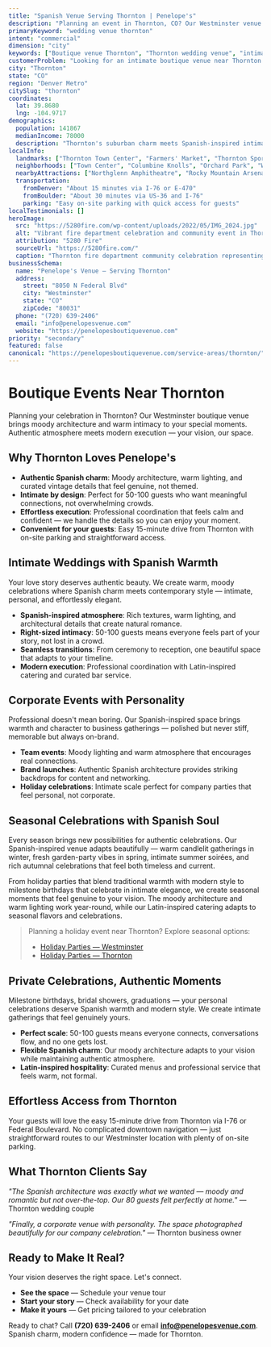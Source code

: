 ```yaml
---
title: "Spanish Venue Serving Thornton | Penelope's"
description: "Planning an event in Thornton, CO? Our Westminster venue offers moody Spanish architecture and intimate spaces for 50-100 guests. Authentic atmosphere."
primaryKeyword: "wedding venue thornton"
intent: "commercial"
dimension: "city"
keywords: ["Boutique venue Thornton", "Thornton wedding venue", "intimate event space Thornton CO", "moody venue near Thornton", "50-100 guest venue Thornton", "Westminster venue serving Thornton"]
customerProblem: "Looking for an intimate boutique venue near Thornton with authentic atmosphere and modern execution for 50-100 guests?"
city: "Thornton"
state: "CO"
region: "Denver Metro"
citySlug: "thornton"
coordinates:
  lat: 39.8680
  lng: -104.9717
demographics:
  population: 141867
  medianIncome: 78000
  description: "Thornton's suburban charm meets Spanish-inspired intimacy—perfect for authentic weddings, celebrations, and meaningful corporate moments."
localInfo:
  landmarks: ["Thornton Town Center", "Farmers' Market", "Thornton Sports Complex", "Equestrian Center"]
  neighborhoods: ["Town Center", "Columbine Knolls", "Orchard Park", "Western Meadows"]
  nearbyAttractions: ["Northglenn Amphitheatre", "Rocky Mountain Arsenal", "Thornton Cultural Arts Center", "Local dining scene"]
  transportation:
    fromDenver: "About 15 minutes via I-76 or E-470"
    fromBoulder: "About 30 minutes via US-36 and I-76"
    parking: "Easy on-site parking with quick access for guests"
localTestimonials: []
heroImage:
  src: "https://5280fire.com/wp-content/uploads/2022/05/IMG_2024.jpg"
  alt: "Vibrant fire department celebration and community event in Thornton, Colorado showcasing local pride and festivities"
  attribution: "5280 Fire"
  sourceUrl: "https://5280fire.com/"
  caption: "Thornton fire department community celebration representing local pride and civic spirit"
businessSchema:
  name: "Penelope's Venue – Serving Thornton"
  address:
    street: "8050 N Federal Blvd"
    city: "Westminster"
    state: "CO"
    zipCode: "80031"
  phone: "(720) 639-2406"
  email: "info@penelopesvenue.com"
  website: "https://penelopesboutiquevenue.com"
priority: "secondary"
featured: false
canonical: "https://penelopesboutiquevenue.com/service-areas/thornton/"
---
```


# Boutique Events Near Thornton

Planning your celebration in Thornton? Our Westminster boutique venue brings moody architecture and warm intimacy to your special moments. Authentic atmosphere meets modern execution — your vision, our space.

## Why Thornton Loves Penelope's

- **Authentic Spanish charm**: Moody architecture, warm lighting, and curated vintage details that feel genuine, not themed.
- **Intimate by design**: Perfect for 50-100 guests who want meaningful connections, not overwhelming crowds.
- **Effortless execution**: Professional coordination that feels calm and confident — we handle the details so you can enjoy your moment.
- **Convenient for your guests**: Easy 15-minute drive from Thornton with on-site parking and straightforward access.

## Intimate Weddings with Spanish Warmth

Your love story deserves authentic beauty. We create warm, moody celebrations where Spanish charm meets contemporary style — intimate, personal, and effortlessly elegant.

- **Spanish-inspired atmosphere**: Rich textures, warm lighting, and architectural details that create natural romance.
- **Right-sized intimacy**: 50-100 guests means everyone feels part of your story, not lost in a crowd.
- **Seamless transitions**: From ceremony to reception, one beautiful space that adapts to your timeline.
- **Modern execution**: Professional coordination with Latin-inspired catering and curated bar service.

## Corporate Events with Personality

Professional doesn't mean boring. Our Spanish-inspired space brings warmth and character to business gatherings — polished but never stiff, memorable but always on-brand.

- **Team events**: Moody lighting and warm atmosphere that encourages real connections.
- **Brand launches**: Authentic Spanish architecture provides striking backdrops for content and networking.
- **Holiday celebrations**: Intimate scale perfect for company parties that feel personal, not corporate.

## Seasonal Celebrations with Spanish Soul

Every season brings new possibilities for authentic celebrations. Our Spanish-inspired venue adapts beautifully — warm candlelit gatherings in winter, fresh garden-party vibes in spring, intimate summer soirées, and rich autumnal celebrations that feel both timeless and current.

From holiday parties that blend traditional warmth with modern style to milestone birthdays that celebrate in intimate elegance, we create seasonal moments that feel genuine to your vision. The moody architecture and warm lighting work year-round, while our Latin-inspired catering adapts to seasonal flavors and celebrations.

> Planning a holiday event near Thornton? Explore seasonal options:
>
> - [Holiday Parties — Westminster](/seasonal/holiday/)
> - [Holiday Parties — Thornton](/seasonal/holiday/thornton/)

## Private Celebrations, Authentic Moments

Milestone birthdays, bridal showers, graduations — your personal celebrations deserve Spanish warmth and modern style. We create intimate gatherings that feel genuinely yours.

- **Perfect scale**: 50-100 guests means everyone connects, conversations flow, and no one gets lost.
- **Flexible Spanish charm**: Our moody architecture adapts to your vision while maintaining authentic atmosphere.
- **Latin-inspired hospitality**: Curated menus and professional service that feels warm, not formal.

## Effortless Access from Thornton

Your guests will love the easy 15-minute drive from Thornton via I-76 or Federal Boulevard. No complicated downtown navigation — just straightforward routes to our Westminster location with plenty of on-site parking.

## What Thornton Clients Say

*"The Spanish architecture was exactly what we wanted — moody and romantic but not over-the-top. Our 80 guests felt perfectly at home."* — Thornton wedding couple

*"Finally, a corporate venue with personality. The space photographed beautifully for our company celebration."* — Thornton business owner

## Ready to Make It Real?

Your vision deserves the right space. Let's connect.

- **See the space** — Schedule your venue tour
- **Start your story** — Check availability for your date  
- **Make it yours** — Get pricing tailored to your celebration

Ready to chat? Call **(720) 639-2406** or email **info@penelopesvenue.com**. Spanish charm, modern confidence — made for Thornton.
